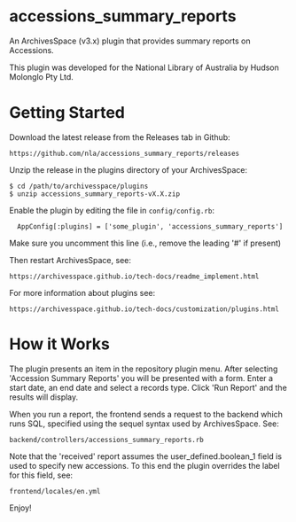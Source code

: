 accessions_summary_reports
==========================

An ArchivesSpace (v3.x) plugin that provides summary reports on Accessions.

This plugin was developed for the National Library of Australia by Hudson Molonglo Pty Ltd. 


# Getting Started

Download the latest release from the Releases tab in Github:

    https://github.com/nla/accessions_summary_reports/releases

Unzip the release in the plugins directory of your ArchivesSpace:

    $ cd /path/to/archivesspace/plugins
    $ unzip accessions_summary_reports-vX.X.zip

Enable the plugin by editing the file in `config/config.rb`:

      AppConfig[:plugins] = ['some_plugin', 'accessions_summary_reports']

Make sure you uncomment this line (i.e., remove the leading '#' if present)

Then restart ArchivesSpace, see:

    https://archivesspace.github.io/tech-docs/readme_implement.html

For more information about plugins see:

    https://archivesspace.github.io/tech-docs/customization/plugins.html


# How it Works

The plugin presents an item in the repository plugin menu.
After selecting 'Accession Summary Reports' you will be presented with a form.
Enter a start date, an end date and select a records type.
Click 'Run Report' and the results will display.

When you run a report, the frontend sends a request to the backend which runs SQL,
specified using the sequel syntax used by ArchivesSpace. See:

    backend/controllers/accessions_summary_reports.rb

Note that the 'received' report assumes the user_defined.boolean_1 field is used to
specify new accessions. To this end the plugin overrides the label for this field, see:

    frontend/locales/en.yml

Enjoy!
